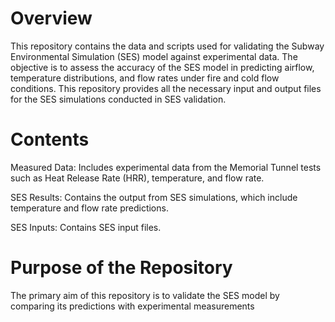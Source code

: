 
# Overview

This repository contains the data and scripts used for validating the Subway Environmental Simulation (SES) model against experimental data. The objective is to assess the accuracy of the SES model in predicting airflow, temperature distributions, and flow rates under fire and cold flow conditions. This repository provides all the necessary input and output files for the SES simulations conducted in SES validation. 

# Contents
Measured Data: Includes experimental data from the Memorial Tunnel tests such as Heat Release Rate (HRR), temperature, and flow rate.

SES Results: Contains the output from SES simulations, which include temperature and flow rate predictions.

SES Inputs: Contains SES input files.

# Purpose of the Repository
The primary aim of this repository is to validate the SES model by comparing its predictions with experimental measurements